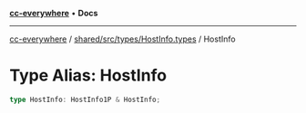 [**cc-everywhere**](../../../../../index.md) • **Docs**

***

[cc-everywhere](../../../../../index.md) / [shared/src/types/HostInfo.types](../index.md) / HostInfo

# Type Alias: HostInfo

```ts
type HostInfo: HostInfo1P & HostInfo;
```
